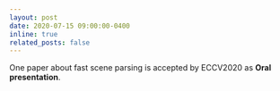 ```yaml
---
layout: post
date: 2020-07-15 09:00:00-0400
inline: true
related_posts: false
---
```


One paper about fast scene parsing is accepted by ECCV2020 as **Oral presentation**.
